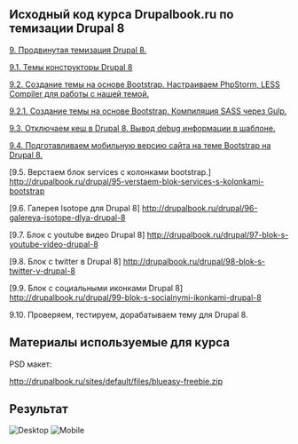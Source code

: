 
Исходный код курса Drupalbook.ru по темизации Drupal 8
---------------------

 [9. Продвинутая темизация Drupal 8.](http://drupalbook.ru/drupal/9-prodvinutaya-temizaciya-drupal-8)
 
 [9.1. Темы конструкторы Drupal 8](http://drupalbook.ru/drupal/91-temy-konstruktory-drupal-8-sozdanie-temy-na-osnove-bootstrap)
 
 [9.2. Создание темы на основе Bootstrap. Настраиваем PhpStorm, LESS Compiler для работы с нашей темой.](http://drupalbook.ru/drupal/92-sozdanie-temy-na-osnove-bootstrap-nastraivaem-phpstorm-less-compiler-dlya-raboty-s-nashey)

 [9.2.1. Создание темы на основе Bootstrap. Компиляция SASS через Gulp.](http://drupalbook.ru/drupal/921-sozdanie-temy-na-osnove-bootstrap-kompilyaciya-sass-cherez-gulp)
 
 [9.3. Отключаем кеш в Drupal 8. Вывод debug информации в шаблоне.](http://drupalbook.ru/drupal/93-otklyuchaem-kesh-v-drupal-8-vyvod-debug-informacii-v-shablone)
 
 [9.4. Подготавливаем мобильную версию сайта на теме Bootstrap на Drupal 8.](http://drupalbook.ru/drupal/94-podgotavlivaem-mobilnuyu-versiyu-sayta-na-teme-bootstrap-na-drupal-8)
 
 [9.5. Верстаем блок services с колонками bootstrap.] http://drupalbook.ru/drupal/95-verstaem-blok-services-s-kolonkami-bootstrap
 
 [9.6. Галерея Isotope для Drupal 8] http://drupalbook.ru/drupal/96-galereya-isotope-dlya-drupal-8
 
 [9.7. Блок с youtube видео Drupal 8] http://drupalbook.ru/drupal/97-blok-s-youtube-video-drupal-8
 
 [9.8. Блок с twitter в Drupal 8] http://drupalbook.ru/drupal/98-blok-s-twitter-v-drupal-8
 
 [9.9. Блок с социальными иконками Drupal 8] http://drupalbook.ru/drupal/99-blok-s-socialnymi-ikonkami-drupal-8
 
 9.10. Проверяем, тестируем, дорабатываем тему для Drupal 8.

Материалы используемые для курса
------------

PSD макет:

http://drupalbook.ru/sites/default/files/blueasy-freebie.zip

Результат
------------

![Desktop](http://drupalbook.ru/sites/default/files/imcepicture/2015/86qaa6dg.png "Desktop")
![Mobile](http://drupalbook.ru/sites/default/files/imcepicture/2015/ljgx5ugx.png "Mobile")

